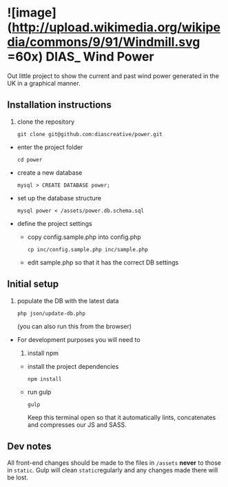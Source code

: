 # ![image](http://upload.wikimedia.org/wikipedia/commons/9/91/Windmill.svg =60x) DIAS_ Wind Power

Out little project to show the current and past wind power generated in the UK in a graphical manner.

## Installation instructions
1. clone the repository

    `git clone git@github.com:diascreative/power.git`

* enter the project folder

    `cd power`

* create a new database

    `mysql > CREATE DATABASE power;`

* set up the database structure

    `mysql power < /assets/power.db.schema.sql`

* define the project settings

    * copy config.sample.php into config.php

      `cp inc/config.sample.php inc/sample.php`
    * edit sample.php so that it has the correct DB settings

## Initial setup
1. populate the DB with the latest data

    `php json/update-db.php`

    (you can also run this from the browser)

* For  development purposes you will need to
    1. install npm

    * install the project dependencies

        `npm install`
    * run gulp

        `gulp`

        Keep this terminal open so that it automatically lints, concatenates and compresses our JS and SASS.


## Dev notes
All front-end changes should be made to the files in `/assets` **never** to those in `static`. Gulp will clean `static`regularly and any changes made there will be lost.